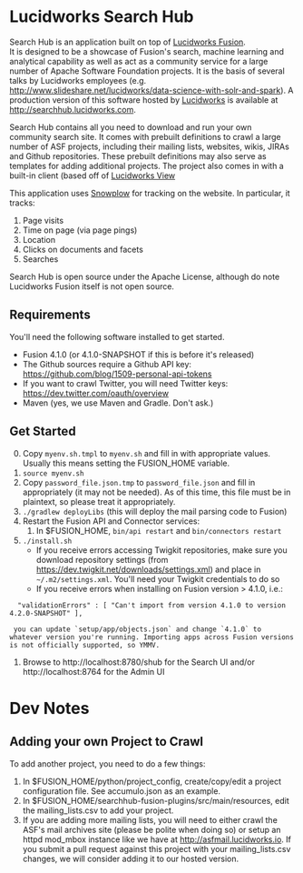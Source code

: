 # Lucidworks Search Hub
  
  Search Hub is an application built on top of [Lucidworks Fusion](http://www.lucidworks.com/products/fusion).  
  It is designed to be a showcase of Fusion's search, machine learning and analytical capability
   as well as act as a community service for a large number of Apache Software Foundation projects.  It is the basis of several talks
    by Lucidworks employees (e.g. http://www.slideshare.net/lucidworks/data-science-with-solr-and-spark).  A production version of this software hosted by [Lucidworks](http://www.lucidworks.com) is available
    at http://searchhub.lucidworks.com. 
   
   Search Hub contains all you need to download and run your own community search site. It comes with prebuilt definitions to crawl a large number of ASF projects, including
   their mailing lists, websites, wikis, JIRAs and Github repositories.  These prebuilt definitions may also serve as templates for adding additional projects.  The project
   also comes in with a built-in client (based off of [Lucidworks View](http://www.lucidworks.com/products/view)
   
   This application uses [Snowplow](https://github.com/snowplow/snowplow) for tracking on the website.  In particular, it tracks:
   1. Page visits
   1. Time on page (via page pings)
   1. Location
   1. Clicks on documents and facets
   1. Searches
   
   Search Hub is open source under the Apache License, although
   do note Lucidworks Fusion itself is not open source.

## Requirements

  You'll need the following software installed to get started.

- Fusion 4.1.0 (or 4.1.0-SNAPSHOT if this is before it's released)
- The Github sources require a Github API key: https://github.com/blog/1509-personal-api-tokens
- If you want to crawl Twitter, you will need Twitter keys: https://dev.twitter.com/oauth/overview
- Maven (yes, we use Maven and Gradle.  Don't ask.)

## Get Started

0. Copy `myenv.sh.tmpl` to `myenv.sh` and fill in with appropriate values.  Usually this means setting the FUSION_HOME variable.
1. `source myenv.sh`
1. Copy `password_file.json.tmp` to `password_file.json` and fill in appropriately (it may not be needed).  As of this time, this file must be in plaintext, so please treat it appropriately.
1. `./gradlew deployLibs` (this will deploy the mail parsing code to Fusion)
1. Restart the Fusion API and Connector services:
      1. In $FUSION_HOME, `bin/api restart` and `bin/connectors restart`
1. `./install.sh`                                                          
   * If you receive errors accessing Twigkit repositories, make sure you download repository settings (from https://dev.twigkit.net/downloads/settings.xml)  and place in` ~/.m2/settings.xml`.  You'll need your Twigkit credentials to do so
   * If you receive errors when installing on Fusion version > 4.1.0, i.e.:
```
  "validationErrors" : [ "Can't import from version 4.1.0 to version 4.2.0-SNAPSHOT" ],
```
     you can update `setup/app/objects.json` and change `4.1.0` to whatever version you're running. Importing apps across Fusion versions is not officially supported, so YMMV.
1. Browse to http://localhost:8780/shub for the Search UI and/or http://localhost:8764 for the Admin UI

# Dev Notes
## Adding your own Project to Crawl

To add another project, you need to do a few things:

1. In $FUSION_HOME/python/project_config, create/copy/edit a project configuration file.  See accumulo.json as an example.
1. In $FUSION_HOME/searchhub-fusion-plugins/src/main/resources, edit the mailing_lists.csv to add your project.
1. If you are adding more mailing lists, you will need to either crawl the ASF's mail archives site (please be polite when doing so) or setup an 
   httpd mod_mbox instance like we have at http://asfmail.lucidworks.io.  If you submit a pull request against this project with your mailing_lists.csv changes, we will consider adding it to our hosted version.
